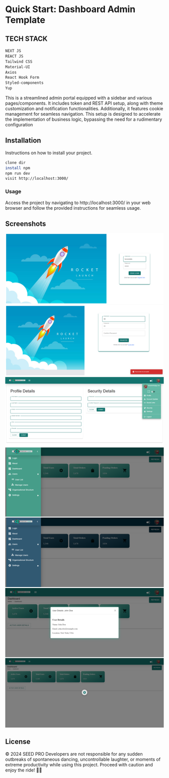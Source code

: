 # Quick Start: Dashboard Admin Template

## TECH STACK

```bash
NEXT JS
REACT JS
Tailwind CSS
Material-UI
Axios
React Hook Form
Styled-components
Yup
```

This is a streamlined admin portal equipped with a sidebar and various pages/components. It includes token and REST API setup, along with theme customization and notification functionalities. Additionally, it features cookie management for seamless navigation. This setup is designed to accelerate the implementation of business logic, bypassing the need for a rudimentary configuration

## Installation

Instructions on how to install your project.

```bash
clone dir
install npm
npm run dev
visit http://localhost:3000/
```

### Usage

Access the project by navigating to http://localhost:3000/ in your web browser and follow the provided instructions for seamless usage.

## Screenshots

![Login Screen](demoProjectScreens/login.png)
![Register Screen](demoProjectScreens/register.png)
![Form Screen](demoProjectScreens/form.png)
![Dashboard Screen](demoProjectScreens/sidebar.png)
![Dark Theme Screen](demoProjectScreens/themedark.png)
![POPUP View Screen](demoProjectScreens/popup.png)
![Loading Screen](demoProjectScreens/loading.png)

## License

© 2024 SEED PRO Developers are not responsible for any sudden outbreaks of spontaneous dancing, uncontrollable laughter, or moments of extreme productivity while using this project. Proceed with caution and enjoy the ride! 🤣🚀

